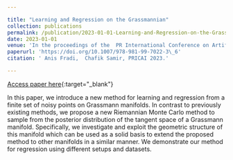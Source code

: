 ```yaml
---

title: "Learning and Regression on the Grassmannian"
collection: publications
permalink: /publication/2023-01-01-Learning-and-Regression-on-the-Grassmannian
date: 2023-01-01
venue: 'In the proceedings of the  PR International Conference on Artificial Intelligence, Jakarta, Indonesia, November 15-19, 2023'
paperurl: 'https://doi.org/10.1007/978-981-99-7022-3\_6'
citation: ' Anis Fradi,  Chafik Samir, PRICAI 2023.'

---
```


[Access paper here](https://doi.org/10.1007/978-981-99-7022-3\_6){:target="_blank"}

In this paper, we introduce a new method for learning and regression from a finite set of noisy points on Grassmann manifolds. In contrast to previously existing methods, we propose a new Riemannian Monte Carlo method to sample from the posterior distribution of the tangent space of a Grassmann manifold. Specifically, we investigate and exploit the geometric structure of this manifold which can be used as a solid basis to extend the proposed method to other manifolds in a similar manner. We demonstrate our method for regression using different setups and datasets.
